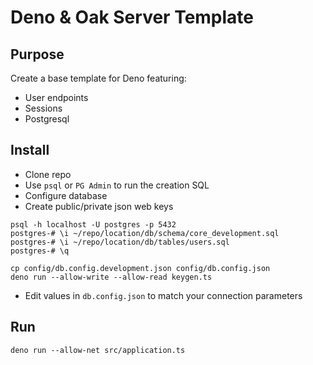 # Deno & Oak Server Template

## Purpose

Create a base template for Deno featuring:

- User endpoints
- Sessions
- Postgresql

## Install

- Clone repo
- Use `psql` or `PG Admin` to run the creation SQL
- Configure database
- Create public/private json web keys

```shell
psql -h localhost -U postgres -p 5432
postgres-# \i ~/repo/location/db/schema/core_development.sql
postgres-# \i ~/repo/location/db/tables/users.sql
postgres-# \q

cp config/db.config.development.json config/db.config.json
deno run --allow-write --allow-read keygen.ts
```

- Edit values in `db.config.json` to match your connection parameters

## Run

`deno run --allow-net src/application.ts`
